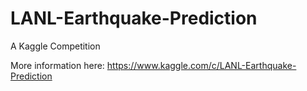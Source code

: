 # LANL-Earthquake-Prediction
A Kaggle Competition

More information here: https://www.kaggle.com/c/LANL-Earthquake-Prediction

